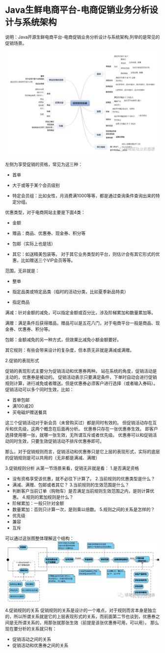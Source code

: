 # Java生鲜电商平台-电商促销业务分析设计与系统架构

说明：Java开源生鲜电商平台-电商促销业务分析设计与系统架构,列举的是常见的促销场景。

![](/static/image/1488983274127090477.jpg)

左侧为享受促销的资格，常见为这三种：

* 首单

* 大于或等于某个会员级别

* 特定会员组：比如女性，月消费满1000等等，都是通过查询条件查询出来的特定分组。

优惠类型，对于电商网站主要是下面4类：

* 金额

* 赠品：商品、优惠券、现金券、积分等

* 包邮（实际上也是钱）

* 其它：如送精美包装等。 对于其它业务类型的平台，则估计会有其它形式的优惠，比如赠送三个VIP会员等等。

范围，无非就是：

* 整单

* 指定品类或特定品类（临时的活动分类，比如夏季新品特卖）

* 指定商品

满减：针对金额的减免，可以指定金额或百分比，涉及阶梯累加和数量累加等。

满赠：满足条件后获得赠品，赠品可以是五花八门，对于电商平台一般是商品、现金券、优惠券、积分等。

包邮：金额减免的另一种方式，但效果比减免小额金额要好。

其它规则：有些会带来设计的复杂度，但本质无非就是满减或满赠。

2.促销的表现形式

促销的表现形式主要分为促销活动和优惠券两种。
站在系统的角度，促销活动是主动的，优惠券是被动的。
促销活动表示只要满足条件，下单时自动会进行促销规则计算，进行减免或者赠送。但是优惠券必须客户进行选择（或者输入券码）。
促销活动可以多个同时生效，比如：
* 首单包邮
* 满100减20
* 买电磁炉赠送餐具

这三个促销活动对于新会员（未曾购买过）都是同时有效的。
但促销活动存在互斥和优先级，这两个概念在后面再分析。
优惠券只存在一张优惠券生效。
即客户选择使用哪一张，就哪一张生效，无所谓互斥或者优先级。
优惠券可以和促销活动同时生效，只要生效促销活动不排斥优惠券即可。

那么，对于促销规则而言，促销活动和优惠券只是它上层的表现形式，实际的底层的促销规则是可以共用的（无非都是满减、满赠）

3.促销规则分析
从第一节场景来看，促销无非就是看：
1.是否满足资格
* 没有资格享受该优惠，就不必往下计算了。
2.当前规则的优惠类型是什么？
* 满减、满赠、包邮或者其它？
3.当前规则的生效范围是什么？
* 判断客户当前订单（购物车）是否满足当前规则生效范围之内，是则计算优惠。
4.规则的累加规则是什么？
* 阶梯累加：一般只针对金额
* 数量累加：否则只计算一次，是则乘以倍数。
5.规则之间的关系是怎样的？
* 优先级
* 兼容
* 互斥

可以通过这张图整体理解这个结构：
![](/static/image/1488983274266082743.jpg)

4.促销规则的关系
促销规则的关系是设计的一个难点，对于规则而言本身是独立的，所以所谓关系就是它的上层表现形式的关系，而前面第二节也谈到，优惠券之间是无所谓关系的，用那张就那张生效（前提是该张优惠券可用，可以用）。
那么现在要分析的关系就只有：
* 促销活动之间的关系
* 促销活动和优惠券之间的关系
